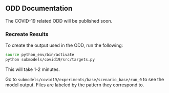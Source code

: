 ## ODD Documentation

The COVID-19 related ODD will be published soon.

### Recreate Results

To create the output used in the ODD, run the following:

```bash
source python_env/bin/activate
python submodels/covid19/src/targets.py
```

This will take 1-2 minutes.

Go to `submodels/covid19/experiments/base/scenario_base/run_0` to see the model output. Files are labeled by the pattern they correspond to.
